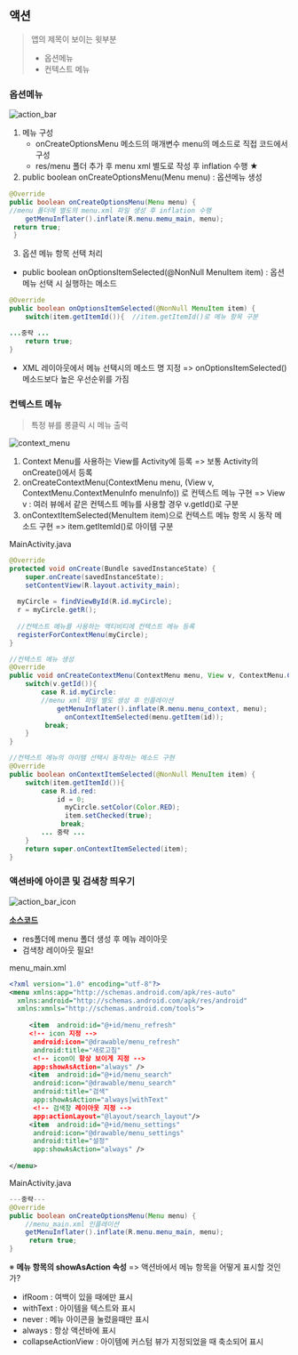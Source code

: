## 액션
> 앱의 제목이 보이는 윗부분
> - 옵션메뉴
> - 컨텍스트 메뉴

### 옵션메뉴
![action_bar](https://user-images.githubusercontent.com/37764504/83974206-8eed7700-a926-11ea-9542-74fee2ba8abe.GIF)

1.  메뉴 구성
	- onCreateOptionsMenu 메소드의 매개변수 menu의 메소드로 직접 코드에서 구성
	- res/menu 폴더 추가 후 menu xml 별도로 작성 후 inflation 수행 ★
2. public boolean onCreateOptionsMenu(Menu menu)  : 옵션메뉴 생성

```java
@Override
public boolean onCreateOptionsMenu(Menu menu) {
//menu 폴더에 별도의 menu.xml 파일 생성 후 inflation 수행
    getMenuInflater().inflate(R.menu.memu_main, menu);  
 return true;
 }
```
3. 옵션 메뉴 항목 선택 처리
-   public boolean onOptionsItemSelected(@NonNull MenuItem item) : 옵션 메뉴 선택 시 실행하는 메소드
```java
@Override  
public boolean onOptionsItemSelected(@NonNull MenuItem item) {  
    switch(item.getItemId()){  //item.getItemId()로 메뉴 항목 구분

...중략 ...
    return true;  
}
```
-  XML 레이아웃에서 메뉴 선택시의 메소드 명 지정 => onOptionsItemSelected() 메소드보다 높은 우선순위를 가짐

### 컨텍스트 메뉴
> 특정 뷰를 롱클릭 시 메뉴 출력
> 
![context_menu](https://user-images.githubusercontent.com/37764504/83974267-28b52400-a927-11ea-8a66-58da2e6e4e1f.PNG)

1. Context Menu를 사용하는 View를 Activity에 등록 
=> 보통 Activity의 onCreate()에서 등록
2. onCreateContextMenu(ContextMenu menu, (View v, ContextMenu.ContextMenuInfo menuInfo)) 로 컨텍스트 메뉴 구현
=> View v : 여러 뷰에서 같은 컨텍스트 메뉴를 사용할 경우 v.getId()로 구분
3. onContextItemSelected(MenuItem item)으로 컨텍스트 메뉴 항목 시 동작 메소드 구현
=> item.getItemId()로 아이템 구분

MainActivity.java

```java
@Override  
protected void onCreate(Bundle savedInstanceState) {  
    super.onCreate(savedInstanceState);  
	setContentView(R.layout.activity_main);  
  
  myCircle = findViewById(R.id.myCircle);  
  r = myCircle.getR();  
  
  //컨텍스트 메뉴를 사용하는 액티비티에 컨텍스트 메뉴 등록
  registerForContextMenu(myCircle);  
}

//컨텍스트 메뉴 생성
@Override  
public void onCreateContextMenu(ContextMenu menu, View v, ContextMenu.ContextMenuInfo menuInfo) {  
    switch(v.getId()){  
        case R.id.myCircle:
        //menu xml 파일 별도 생성 후 인플레이션
            getMenuInflater().inflate(R.menu.menu_context, menu);  
			  onContextItemSelected(menu.getItem(id));  
		 break;  
	}  
}

//컨텍스트 메뉴의 아이템 선택시 동작하는 메소드 구현
@Override  
public boolean onContextItemSelected(@NonNull MenuItem item) {  
    switch(item.getItemId()){  
        case R.id.red:  
            id = 0;  
			  myCircle.setColor(Color.RED);  
			  item.setChecked(true);  
			 break; 
		... 중략 ...
	}  
    return super.onContextItemSelected(item);  
}
```
### 액션바에 아이콘 및 검색창 띄우기

![action_bar_icon](https://user-images.githubusercontent.com/37764504/83974852-3e2c4d00-a92b-11ea-816f-70c3a6022746.PNG)

[**소스코드**](https://github.com/yurrrri/Android_study/tree/master/MyActionBar)

- res폴더에 menu 폴더 생성 후 메뉴 레이아웃
- 검색창 레이아웃 필요!

menu_main.xml

```xml
<?xml version="1.0" encoding="utf-8"?>  
<menu xmlns:app="http://schemas.android.com/apk/res-auto"  
  xmlns:android="http://schemas.android.com/apk/res/android"  
  xmlns:xmnls="http://schemas.android.com/tools">  
  
	 <item  android:id="@+id/menu_refresh"  
	 <!-- icon 지정 -->
	  android:icon="@drawable/menu_refresh"  
	  android:title="새로고침"
	  <!-- icon이 항상 보이게 지정 -->
	  app:showAsAction="always" />  
	 <item  android:id="@+id/menu_search"  
	  android:icon="@drawable/menu_search"  
	  android:title="검색"  
	  app:showAsAction="always|withText"
	  <!-- 검색창 레이아웃 지정 -->
	  app:actionLayout="@layout/search_layout"/>  
	 <item  android:id="@+id/menu_settings"  
	  android:icon="@drawable/menu_settings"  
	  android:title="설정"  
	  app:showAsAction="always" />  
  
</menu>
```
MainActivity.java
```java
---중략---
@Override  
public boolean onCreateOptionsMenu(Menu menu) {
	//menu_main.xml 인플레이션  
    getMenuInflater().inflate(R.menu.menu_main, menu);  
	 return true;
}
```

※ **메뉴 항목의 showAsAction 속성**
=> 액션바에서 메뉴 항목을 어떻게 표시할 것인가?
- ifRoom : 여백이 있을 때에만 표시
- withText : 아이템을 텍스트와 표시
- never : 메뉴 아이콘을 눌렀을때만 표시
- always : 항상 액션바에 표시
- collapseActionView : 아이템에 커스텀 뷰가 지정되었을 때 축소되어 표시
